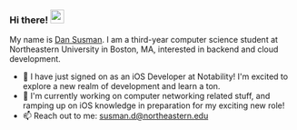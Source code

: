 ### Hi there! <img src="https://user-images.githubusercontent.com/56033661/129413109-17990938-5c37-4102-8447-219ad91bc5ba.gif" width="24px" alt="wave">


My name is [Dan Susman](https://dansusman.dev). I am a third-year computer science student at Northeastern University in Boston, MA, interested in backend and cloud development.

- 🔭 I have just signed on as an iOS Developer at Notability! I'm excited to explore a new realm of development and learn a ton.
- 🌱 I'm currently working on computer networking related stuff, and ramping up on iOS knowledge in preparation for my exciting new role!
- 📫 Reach out to me: susman.d@northeastern.edu
